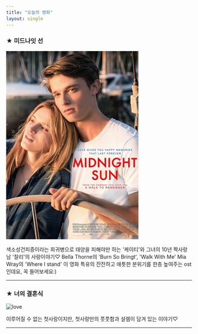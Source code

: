 ```yaml
---
title: "오늘의 영화"
layout: single
---
```

### ★ 미드나잇 선
![midnight](/assets/images/midnight.jpg)


색소성건피증이라는 희귀병으로 태양을 피해야만 하는 '케이티'와 그녀의 10년 짝사랑남 '찰리'의 사랑이야기♡
Bella Thorne의 'Burn So Bringt', 'Walk With Me'
Mia Wray의 'Where I stand'
이 영화 특유의 잔잔하고 애틋한 분위기를 한층 높여주는 ost인데요, 꼭 들어보세요:)

---
### ★ 너의 결혼식
![love][silicon]

[silicon]: http://www.sisaweek.com/news/photo/201808/112889_95582_5351.gif  
이루어질 수 없는 첫사랑이지만, 첫사랑만의 풋풋함과 설렘이 담겨 있는 이야기♡

---


